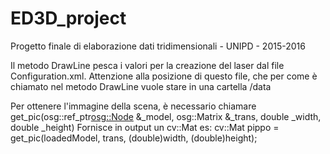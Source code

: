 # ED3D_project
Progetto finale di elaborazione dati tridimensionali - UNIPD - 2015-2016

Il metodo DrawLine pesca i valori per la creazione del laser dal file Configuration.xml.
Attenzione alla posizione di questo file, che per come è chiamato nel metodo DrawLine vuole stare in una cartella /data

Per ottenere l'immagine della scena, è necessario chiamare 
  get_pic(osg::ref_ptr<osg::Node> &_model, osg::Matrix &_trans, double _width, double _height)
Fornisce in output un cv::Mat 
es:	cv::Mat pippo = get_pic(loadedModel, trans, (double)width, (double)height);
